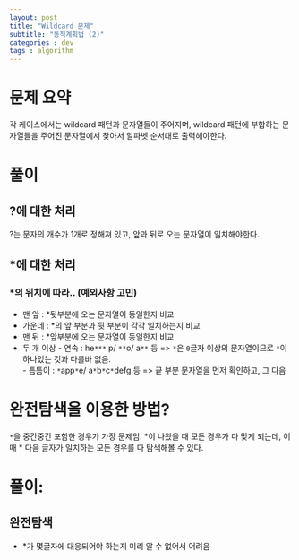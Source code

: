 ```yaml
---
layout: post
title: "Wildcard 문제"
subtitle: "동적계획법 (2)"
categories : dev
tags : algorithm
---
```


# 문제 요약
 각 케이스에서는 wildcard 패턴과 문자열들이 주어지며,
 wildcard 패턴에 부합하는 문자열들을 주어진 문자열에서 찾아서 
 알파벳 순서대로 출력해야한다.


# 풀이
## ?에 대한 처리
 ?는 문자의 개수가 1개로 정해져 있고, 앞과 뒤로 오는 문자열이 일치해야한다.
 
 
## *에 대한 처리
### *의 위치에 따라.. (예외사항 고민)
  - 맨 앞 : *뒷부분에 오는 문자열이 동일한지 비교
  - 가운데 : *의 앞 부분과 뒷 부분이 각각 일치하는지 비교
  - 맨 뒤 : *앞부분에 오는 문자열이 동일한지 비교
  - 두 개 이상 
        -  연속 : he`***` p/ `**`o/ a`**` 등
             => `*`은 `0`글자 이상의 문자열이므로 `*`이 하나있는 것과 다를바 없음.    
        -  틈틈이 : `*`app`*`e/ a`*`b`*`c`*`defg  등
            => 끝 부분 문자열을 먼저 확인하고, 그 다음
  

# 완전탐색을 이용한 방법?
 `*`을 중간중간 포함한 경우가 가장 문제임. 
*이 나왔을 때 모든 경우가 다 맞게 되는데, 이 때 * 다음 글자가 일치하는 모든 경우를 다 탐색해볼 수 있다.





# 풀이:
## 완전탐색
- *가 몇글자에 대응되어야 하는지 미리 알 수 없어서 어려움  
 